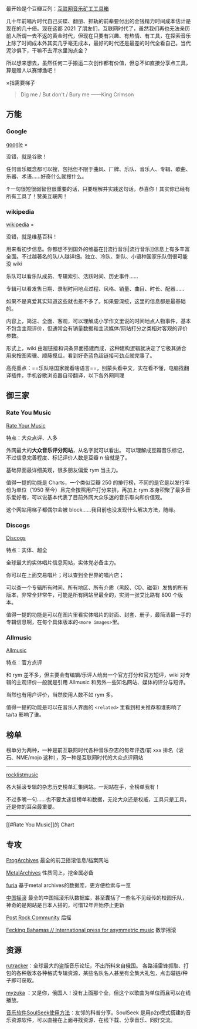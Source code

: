 最开始是个豆瓣豆列：[互联网音乐矿工工具箱](https://www.douban.com/doulist/143537586/?dt_dapp=1)

几十年前唱片时代自己买碟、翻册、抓轨的前辈要付出的金钱精力时间成本估计是现在的几十倍。现在这都 2021 了朋友们，互联网时代了，虽然我们再也无法亲历前人所谓一去不返的黄金时代，但现在只要有兴趣、有热情、有工具，在探索音乐上除了时间成本外其实几乎毫无成本，最好的时代还是最差的时代全看自己。当代泥沙俱下，干嘛不去浑水里淘点金？

所以想来想去，虽然任何二手搬运二次创作都有价值，但总不如直接分享点工具，算是赠人以赛博渔吧！

×指需要梯子

>Dig me /  But don't  / Bury me ——King Crimson

## 万能

### Google

[google](http://www.google.com) ×

没错，就是谷歌！

任何音乐概念都可以搜，包括但不限于曲风、厂牌、乐队、音乐人、专辑、歌曲、乐器、术语……好奇什么就搜什么。 

↑一句很短很弱智但很重要的话，只要理解并实践这句话，恭喜你！其实你已经有所有工具了！赞美互联网！ 

### wikipedia

[wikipedia](https://en.wikipedia.org/wiki/Main_Page) ×

没错，就是维基百科！

用来看初步信息。你都想不到国外的维基在[[流行音乐|流行音乐]]信息上有多丰富全面。不过越著名的队/人越详细，独立、冷队、新队、小语种国家乐队倒很可能没 wiki 

乐队可以看乐队成员、专辑索引、活跃时间、历史事件……

专辑可以看发售日期、录制时间地点过程、风格、销量、曲目、时长、配器……

如果不是真爱其实知道这些就也差不多了。如果要深挖，这里的信息都是最基础的。

内容上，简洁、全面、客观，可以理解成小学作文里说的时间地点人物事件，基本不包含主观评价，但通常会有销量数据和主流媒体/网站打分之类相对客观的评价参数。

形式上，wiki 由超链接和词条界面搭建而成，这种建构逻辑就决定了它极其适合用来按图索骥、顺藤摸瓜，看到好奇蓝色超链接可劲点就完事了。 

高亮重点：==乐队啥国家就看啥语言==，别蒙头看中文，实在看不懂，电脑找翻译插件，手机谷歌浏览器自带翻译，以下各外网同理


## 御三家

### Rate You Music
[Rate Your Music](https://rateyourmusic.com/)

特点：大众点评、人多

外网最大的**大众音乐评分网站**，从名字就可以看出。
可以理解成豆瓣音乐标记，不过信息完善程度、标记评价人数是豆瓣 n 倍就是了。

基础界面最详细美观，很多朋友偏爱 rym 当主力。

值得一提的功能是 Charts，一个类似豆瓣 250 的排行榜，不同的是它是以发行年份为单位（1950 至今）且完全按照用户打分来排，再加上 rym 本身积聚了最多音乐爱好者，可以说基本代表了目前外网大众乐迷的音乐取向和价值观。 

这个网站用梯子都偶尔会被 block……我目前也没发现什么解决方法，随缘。

### Discogs
[Discogs](https://www.discogs.com/)


特点：实体、超全 

全球最大的实体唱片信息网站，实体党必备主力。 

你可以在上面交易唱片；可以查到全世界的唱片店；

可以查一个专辑所有时间、所有地区、所有介质（黑胶、CD、磁带）发售的所有版本，非常全非常牛，可能是所有网站里最全的，实测一张艾比路有 800 个版本。 

值得一提的功能是可以在图片里看实体唱片的封面、封套、册子，最简洁最一手的专辑信息啊，在每个具体版本的`<more images>`里。

### Allmusic
[Allmusic](https://www.allmusic.com/)

特点：官方点评 

和 rym 差不多，但主要会有编辑/乐评人给出一个官方打分和官方短评，wiki 对专辑的主观评价一般就是引用 Allmusic 和另外一些知名网站、媒体的评分与短评。

当然也有用户评价，当然使用人数不如 rym 多。 

值得一提的功能是可以在音乐人界面的 `<related>` 里看到相关推荐和谁影响了 ta/ta 影响了谁。

## 榜单

榜单分为两种，一种是前互联网时代各种音乐杂志的每年评选/前 xxx 排名（滚石、NME/mojo 这种），另一种是互联网时代的大众点评网站

---

[rocklistmusic](https://www.rocklistmusic.co.uk/)

各大摇滚专辑的杂志历史榜单汇集网站。一网站在手，全榜单我有！ 

不过多嘴一句……也不要太迷信榜单和数据，无论大众还是权威，工具只是工具，还是你的耳朵最重要。

---


[[#Rate You Music]]的 Chart

## 专攻

[ProgArchives](http://www.progarchives.com/album.asp?id=1903) 最全的前卫摇滚信息/档案网站

[MetalArchives](https://www.metal-archives.com/) 性质同上，挖金属必备

[furia](https://www.furia.com/em/index.html) 基于metal archives的数据库，更方便检索与一览

[中国摇滚](http://yaogun.com/) 最全的中国摇滚乐队数据库，甚至囊括了一些名不见经传的校园乐队，神奇的是网站是日本人搭的，可惜12年开始停止更新

[Post Rock Community](https://postrockcommunity.com/) 后摇

[Fecking Bahamas // International press for asymmetric music](https://feckingbahamas.com/) 数学摇滚


## 资源
[rutracker](http://rutracker.net/forum/index.php)：全球最大的盗版音乐论坛，不出所料来自俄国。 各路活雷锋抓取、打包的各种版本各种格式专辑资源，某些名队名人甚至有全集大礼包，点击磁链/种子即可获取。

[myzuka](https://myzuka.club/) ：又是你，俄国人！没有上面那个全，但这个以歌曲为单位而且可以在线播放。

[音乐软件SoulSeek使用方法](https://www.douban.com/note/810927500/?_i=0626795tzth8nk)：友邻的科普分享。SoulSeek 是用p2p模式搭建的音乐资源软件，可以直接在上面寻找资源、在线下载、分享音乐、同好交流。
